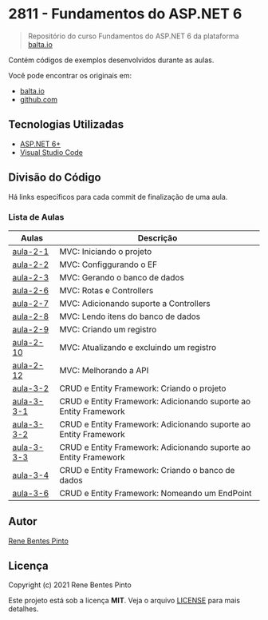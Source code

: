 # 2811 - Fundamentos do ASP.NET 6

> Repositório do curso Fundamentos do ASP.NET 6 da plataforma [balta.io](https://balta.io)

Contém códigos de exemplos desenvolvidos durante as aulas.

Você pode encontrar os originais em:

- [balta.io](https://balta.io/cursos/fundamentos-aspnet)
- [github.com](https://github.com/balta-io/2811)

## Tecnologias Utilizadas

- [ASP.NET 6+](https://dotnet.microsoft.com/en-us/apps/aspnet)
- [Visual Studio Code](https://code.visualstudio.com/)

## Divisão do Código

Há links específicos para cada commit de finalização de uma aula.

### Lista de Aulas

| Aulas                              | Descrição                                                        |
| ---------------------------------- | ---------------------------------------------------------------- |
| [aula-2-1](../../commit/a7ad88d)   | MVC: Iniciando o projeto                                         |
| [aula-2-2](../../commit/6b72655)   | MVC: Configgurando o EF                                          |
| [aula-2-3](../../commit/cea25a3)   | MVC: Gerando o banco de dados                                    |
| [aula-2-6](../../commit/4e31851)   | MVC: Rotas e Controllers                                         |
| [aula-2-7](../../commit/66989ca)   | MVC: Adicionando suporte a Controllers                           |
| [aula-2-8](../../commit/a1dd497)   | MVC: Lendo itens do banco de dados                               |
| [aula-2-9](../../commit/b04ec80)   | MVC: Criando um registro                                         |
| [aula-2-10](../../commit/c9a91f3)  | MVC: Atualizando e excluindo um registro                         |
| [aula-2-12](../../commit/3e32e0a)  | MVC: Melhorando a API                                            |
| [aula-3-2](../../commit/3036c89)   | CRUD e Entity Framework: Criando o projeto                       |
| [aula-3-3-1](../../commit/482128c) | CRUD e Entity Framework: Adicionando suporte ao Entity Framework |
| [aula-3-3-2](../../commit/84f91a3) | CRUD e Entity Framework: Adicionando suporte ao Entity Framework |
| [aula-3-3-3](../../commit/d3f0a77) | CRUD e Entity Framework: Adicionando suporte ao Entity Framework |
| [aula-3-4](../../commit/8d28719)   | CRUD e Entity Framework: Criando o banco de dados                |
| [aula-3-6](../../commit/8eac08e)   | CRUD e Entity Framework: Nomeando um EndPoint                    |

## Autor

[Rene Bentes Pinto](http://github.com/renebentes)

## Licença

Copyright (c) 2021 Rene Bentes Pinto

Este projeto está sob a licença **MIT**. Veja o arquivo [LICENSE](LICENSE) para mais detalhes.
